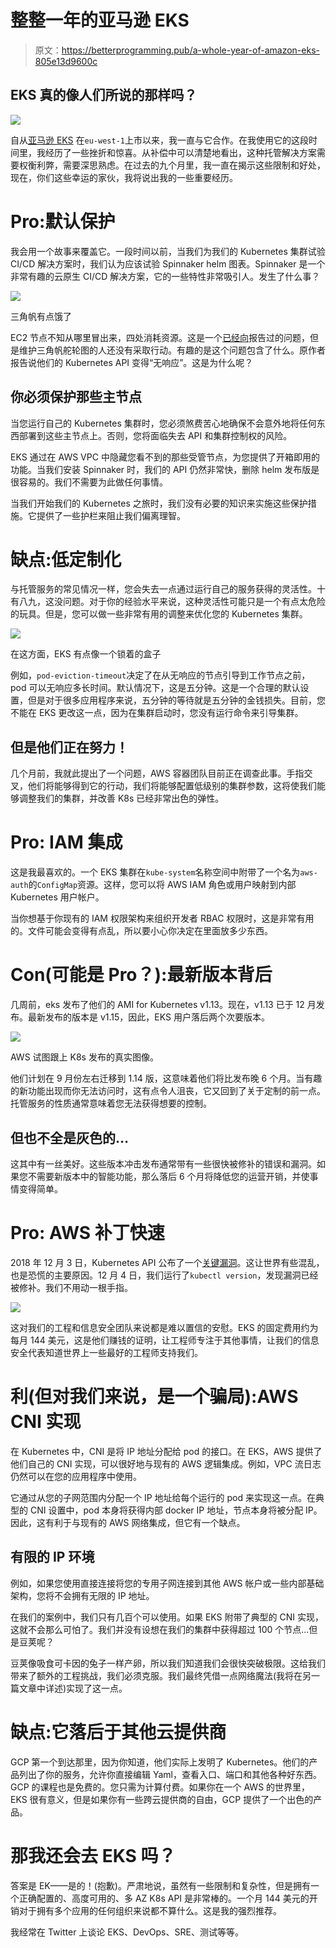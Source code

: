 # 整整一年的亚马逊 EKS

> 原文：<https://betterprogramming.pub/a-whole-year-of-amazon-eks-805e13d9600c>

## EKS 真的像人们所说的那样吗？

![](img/08cf3637f87757686481d2f278f6eb15.png)

自从[亚马逊 EKS](https://aws.amazon.com/eks/) 在`eu-west-1`上市以来，我一直与它合作。在我使用它的这段时间里，我经历了一些挫折和惊喜。从补偿中可以清楚地看出，这种托管解决方案需要权衡利弊，需要深思熟虑。在过去的九个月里，我一直在揭示这些限制和好处，现在，你们这些幸运的家伙，我将说出我的一些重要经历。

# Pro:默认保护

我会用一个故事来覆盖它。一段时间以前，当我们为我们的 Kubernetes 集群试验 CI/CD 解决方案时，我们认为应该试验 Spinnaker helm 图表。Spinnaker 是一个非常有趣的云原生 CI/CD 解决方案，它的一些特性非常吸引人。发生了什么事？

![](img/7e41f6cb2f5bb5d035b29dc3b09a381d.png)

三角帆有点饿了

EC2 节点不知从哪里冒出来，四处消耗资源。这是一个[已经向](https://github.com/helm/charts/issues/9217)报告过的问题，但是维护三角帆舵轮图的人还没有采取行动。有趣的是这个问题包含了什么。原作者报告说他们的 Kubernetes API 变得“无响应”。这是为什么呢？

## 你必须保护那些主节点

当您运行自己的 Kubernetes 集群时，您必须煞费苦心地确保不会意外地将任何东西部署到这些主节点上。否则，您将面临失去 API 和集群控制权的风险。

EKS 通过在 AWS VPC 中隐藏您看不到的那些受管节点，为您提供了开箱即用的功能。当我们安装 Spinnaker 时，我们的 API 仍然非常快，删除 helm 发布版是很容易的。我们不需要为此做任何事情。

当我们开始我们的 Kubernetes 之旅时，我们没有必要的知识来实施这些保护措施。它提供了一些护栏来阻止我们偏离理智。

# 缺点:低定制化

与托管服务的常见情况一样，您会失去一点通过运行自己的服务获得的灵活性。十有八九，这没问题。对于你的经验水平来说，这种灵活性可能只是一个有点太危险的玩具。但是，您可以做一些非常有用的调整来优化您的 Kubernetes 集群。

![](img/d65715801180dda4062ab098258bdece.png)

在这方面，EKS 有点像一个锁着的盒子

例如，`pod-eviction-timeout`决定了在从无响应的节点引导到工作节点之前，pod 可以无响应多长时间。默认情况下，这是五分钟。这是一个合理的默认设置，但是对于很多应用程序来说，五分钟的等待就是五分钟的金钱损失。目前，您不能在 EKS 更改这一点，因为在集群启动时，您没有运行命令来引导集群。

## 但是他们正在努力！

几个月前，我就此提出了一个问题，AWS 容器团队目前正在调查此事。手指交叉，他们将能够得到它的行动，我们将能够配置低级别的集群参数，这将使我们能够调整我们的集群，并改善 K8s 已经非常出色的弹性。

# Pro: IAM 集成

这是我最喜欢的。一个 EKS 集群在`kube-system`名称空间中附带了一个名为`aws-auth`的`ConfigMap`资源。这样，您可以将 AWS IAM 角色或用户映射到内部 Kubernetes 用户帐户。

当你想基于你现有的 IAM 权限架构来组织开发者 RBAC 权限时，这是非常有用的。文件可能会变得有点乱，所以要小心你决定在里面放多少东西。

# Con(可能是 Pro？):最新版本背后

几周前，eks 发布了他们的 AMI for Kubernetes v1.13。现在，v1.13 已于 12 月发布。最新发布的版本是 v1.15，因此，EKS 用户落后两个次要版本。

![](img/7090f978b366290d4bcd99a8a3cc0248.png)

AWS 试图跟上 K8s 发布的真实图像。

他们计划在 9 月份左右迁移到 1.14 版，这意味着他们将比发布晚 6 个月。当有趣的新功能出现而你无法访问时，这有点令人沮丧，它又回到了关于定制的前一点。托管服务的性质通常意味着您无法获得想要的控制。

## 但也不全是灰色的…

这其中有一丝美好。这些版本冲击发布通常带有一些很快被修补的错误和漏洞。如果您不需要新版本中的智能功能，那么落后 6 个月将降低您的运营开销，并使事情变得简单。

# Pro: AWS 补丁快速

2018 年 12 月 3 日，Kubernetes API 公布了一个[关键漏洞](https://www.marcolancini.it/2018/blog-kubernetes-CVE-2018-1002105/)。这让世界有些混乱，也是恐慌的主要原因。12 月 4 日，我们运行了`kubectl version`，发现漏洞已经被修补。我们不用动一根手指。

![](img/e9ab32d9e70e66b79744072dcbcb2379.png)

这对我们的工程和信息安全团队来说都是难以置信的安慰。EKS 的固定费用约为每月 144 美元，这是他们赚钱的证明，让工程师专注于其他事情，让我们的信息安全代表知道世界上一些最好的工程师支持我们。

# 利(但对我们来说，是一个骗局):AWS CNI 实现

在 Kubernetes 中，CNI 是将 IP 地址分配给 pod 的接口。在 EKS，AWS 提供了他们自己的 CNI 实现，可以很好地与现有的 AWS 逻辑集成。例如，VPC 流日志仍然可以在您的应用程序中使用。

它通过从您的子网范围内分配一个 IP 地址给每个运行的 pod 来实现这一点。在典型的 CNI 设置中，pod 本身将获得内部 docker IP 地址，节点本身将被分配 IP。因此，这有利于与现有的 AWS 网络集成，但它有一个缺点。

## 有限的 IP 环境

例如，如果您使用直接连接将您的专用子网连接到其他 AWS 帐户或一些内部基础架构，您将不会拥有无限的 IP 地址。

在我们的案例中，我们只有几百个可以使用。如果 EKS 附带了典型的 CNI 实现，这就不会那么可怕了。我们并没有设想在我们的集群中获得超过 100 个节点…但是豆荚呢？

豆荚像吸食可卡因的兔子一样产卵，所以我们知道我们会很快突破极限。这给我们带来了额外的工程挑战，我们必须克服。我们最终凭借一点网络魔法(我将在另一篇文章中详述)实现了这一点。

# 缺点:它落后于其他云提供商

GCP 第一个到达那里，因为你知道，他们实际上发明了 Kubernetes。他们的产品列出了你的服务，允许你直接编辑 Yaml，查看入口、端口和其他各种好东西。GCP 的课程也是免费的。您只需为计算付费。如果你在一个 AWS 的世界里，EKS 很有意义，但是如果你有一些跨云提供商的自由，GCP 提供了一个出色的产品。

# 那我还会去 EKS 吗？

答案是 EK——是的！(抱歉)。严肃地说，虽然有一些限制和复杂性，但是拥有一个正确配置的、高度可用的、多 AZ K8s API 是非常棒的。一个月 144 美元的开销对于拥有多个应用的任何组织来说都不算什么。这是我的强烈推荐。

我经常在 Twitter 上谈论 EKS、DevOps、SRE、测试等等。